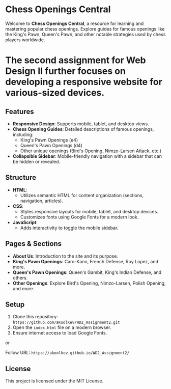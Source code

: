 # Chess Openings Central

Welcome to **Chess Openings Central**, a resource for learning and mastering popular chess openings. Explore guides for famous openings like the King's Pawn, Queen's Pawn, and other notable strategies used by chess players worldwide.

# The second assignment for Web Design II further focuses on developing a responsive website for various-sized devices.

## Features

- **Responsive Design**: Supports mobile, tablet, and desktop views.
- **Chess Opening Guides**: Detailed descriptions of famous openings, including:
  - King's Pawn Openings (e4)
  - Queen's Pawn Openings (d4)
  - Other unique openings (Bird's Opening, Nimzo-Larsen Attack, etc.)
- **Collapsible Sidebar**: Mobile-friendly navigation with a sidebar that can be hidden or revealed.

## Structure

- **HTML**: 
  - Utilizes semantic HTML for content organization (sections, navigation, articles).
- **CSS**: 
  - Styles responsive layouts for mobile, tablet, and desktop devices.
  - Customizes fonts using Google Fonts for a modern look.
- **JavaScript**: 
  - Adds interactivity to toggle the mobile sidebar.

## Pages & Sections

- **About Us**: Introduction to the site and its purpose.
- **King's Pawn Openings**: Caro-Kann, French Defense, Ruy Lopez, and more.
- **Queen's Pawn Openings**: Queen's Gambit, King's Indian Defense, and others.
- **Other Openings**: Explore Bird's Opening, Nimzo-Larsen, Polish Opening, and more.

## Setup

1. Clone this repository: `https://github.com/aKoolKev/WD2_Assignment2.git`
2. Open the `index.html` file on a modern browser.
4. Ensure internet access to load Google Fonts.

or 

Follow URL: `https://akoolkev.github.io/WD2_Assignment2/`

## License

This project is licensed under the MIT License.
